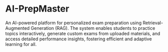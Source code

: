 # AI-PrepMaster
An AI-powered platform for personalized exam preparation using Retrieval-Augmented Generation (RAG). The system enables students to practice topics interactively, generate custom exams from uploaded materials, and access detailed performance insights, fostering efficient and adaptive learning for all.
